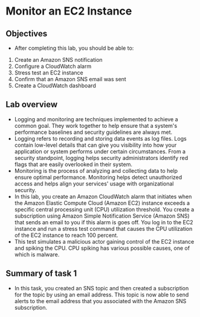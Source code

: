# Monitor an EC2 Instance
## Objectives
- After completing this lab, you should be able to:

1. Create an Amazon SNS notification
2. Configure a CloudWatch alarm
3. Stress test an EC2 instance
4. Confirm that an Amazon SNS email was sent
5. Create a CloudWatch dashboard

## Lab overview
- Logging and monitoring are techniques implemented to achieve a common goal. They work together to help ensure that a system's performance baselines and security guidelines are always met. 
- Logging refers to recording and storing data events as log files. Logs contain low-level details that can give you visibility into how your application or system performs under certain circumstances. From a security standpoint, logging helps security administrators identify red flags that are easily overlooked in their system.
- Monitoring is the process of analyzing and collecting data to help ensure optimal performance. Monitoring helps detect unauthorized access and helps align your services' usage with organizational security.
- In this lab, you create an Amazon CloudWatch alarm that initiates when the Amazon Elastic Compute Cloud (Amazon EC2) instance exceeds a specific central processing unit (CPU) utilization threshold. You create a subscription using Amazon Simple Notification Service (Amazon SNS) that sends an email to you if this alarm is goes off. You log in to the EC2 instance and run a stress test command that causes the CPU utilization of the EC2 instance to reach 100 percent.
- This test simulates a malicious actor gaining control of the EC2 instance and spiking the CPU. CPU spiking has various possible causes, one of which is malware.

## Summary of task 1
- In this task, you created an SNS topic and then created a subscription for the topic by using an email address. This topic is now able to send alerts to the email address that you associated with the Amazon SNS subscription.
